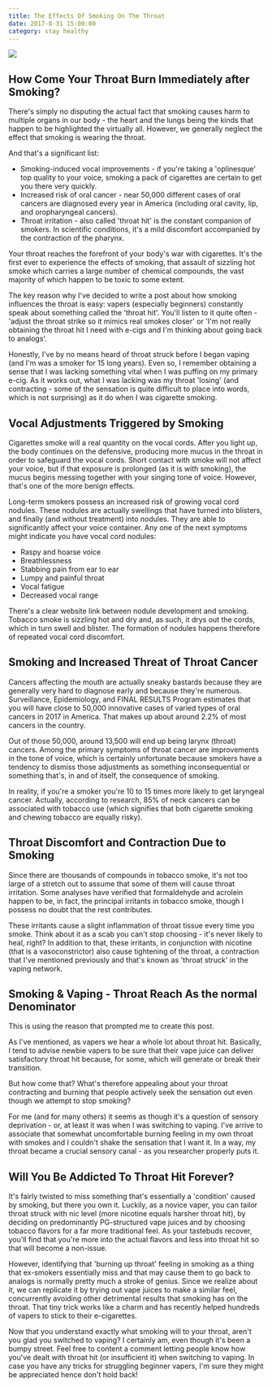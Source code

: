 ```yaml
---
title: The Effects Of Smoking On The Throat
date: 2017-8-31 15:00:00
category: stay healthy
---
```


![](/images/7.jpg)

## How Come Your Throat Burn Immediately after Smoking?

There's simply no disputing the actual fact that smoking causes harm to multiple organs in our body - the heart and the lungs being the kinds that happen to be highlighted the virtually all. However, we generally neglect the effect that smoking is wearing the throat.

<!-- more -->

And that's a significant list:

 - Smoking-induced vocal improvements - if you're taking a 'oplinesque' top quality to your voice, smoking a pack of cigarettes are certain to get you there very quickly.
 - Increased risk of oral cancer - near 50,000 different cases of oral cancers are diagnosed every year in America (including oral cavity, lip, and oropharyngeal cancers).
 - Throat irritation - also called 'throat hit' is the constant companion of smokers. In scientific conditions, it's a mild discomfort accompanied by the contraction of the pharynx.

Your throat reaches the forefront of your body's war with cigarettes. It's the first ever to experience the effects of smoking, that assault of sizzling hot smoke which carries a large number of chemical compounds, the vast majority of which happen to be toxic to some extent.

The key reason why I've decided to write a post about how smoking influences the throat is easy: vapers (especially beginners) constantly speak about something called the 'throat hit'. You'll listen to it quite often - 'adjust the throat strike so it mimics real smokes closer' or 'I'm not really obtaining the throat hit I need with e-cigs and I'm thinking about going back to analogs'.

Honestly, I've by no means heard of throat struck before I began vaping (and I'm was a smoker for 15 long years). Even so, I remember obtaining a sense that I was lacking something vital when I was puffing on my primary e-cig. As it works out, what I was lacking was my throat 'losing' (and contracting - some of the sensation is quite difficult to place into words, which is not surprising) as it do when I was cigarette smoking.

## Vocal Adjustments Triggered by Smoking

Cigarettes smoke will a real quantity on the vocal cords. After you light up, the body continues on the defensive, producing more mucus in the throat in order to safeguard the vocal cords. Short contact with smoke will not affect your voice, but if that exposure is prolonged (as it is with smoking), the mucus begins messing together with your singing tone of voice. However, that's one of the more benign effects.

Long-term smokers possess an increased risk of growing vocal cord nodules. These nodules are actually swellings that have turned into blisters, and finally (and without treatment) into nodules. They are able to significantly affect your voice container. Any one of the next symptoms might indicate you have vocal cord nodules:

 - Raspy and hoarse voice
 - Breathlessness
 - Stabbing pain from ear to ear
 - Lumpy and painful throat
 - Vocal fatigue
 - Decreased vocal range

There's a clear website link between nodule development and smoking. Tobacco smoke is sizzling hot and dry and, as such, it drys out the cords, which in turn swell and blister. The formation of nodules happens therefore of repeated vocal cord discomfort.

## Smoking and Increased Threat of Throat Cancer

Cancers affecting the mouth are actually sneaky bastards because they are generally very hard to diagnose early and because they're numerous. Surveillance, Epidemiology, and FINAL RESULTS Program estimates that you will have close to 50,000 innovative cases of varied types of oral cancers in 2017 in America. That makes up about around 2.2% of most cancers in the country.

Out of those 50,000, around 13,500 will end up being larynx (throat) cancers. Among the primary symptoms of throat cancer are improvements in the tone of voice, which is certainly unfortunate because smokers have a tendency to dismiss those adjustments as something inconsequential or something that's, in and of itself, the consequence of smoking.

In reality, if you're a smoker you're 10 to 15 times more likely to get laryngeal cancer. Actually, according to research, 85% of neck cancers can be associated with tobacco use (which signifies that both cigarette smoking and chewing tobacco are equally risky).

## Throat Discomfort and Contraction Due to Smoking

Since there are thousands of compounds in tobacco smoke, it's not too large of a stretch out to assume that some of them will cause throat irritation. Some analyses have verified that formaldehyde and acrolein happen to be, in fact, the principal irritants in tobacco smoke, though I possess no doubt that the rest contributes.

These irritants cause a slight inflammation of throat tissue every time you smoke. Think about it as a scab you can't stop choosing - it's never likely to heal, right? In addition to that, these irritants, in conjunction with nicotine (that is a vasoconstrictor) also cause tightening of the throat, a contraction that I've mentioned previously and that's known as 'throat struck' in the vaping network.

## Smoking & Vaping - Throat Reach As the normal Denominator

This is using the reason that prompted me to create this post.

As I've mentioned, as vapers we hear a whole lot about throat hit. Basically, I tend to advise newbie vapers to be sure that their vape juice can deliver satisfactory throat hit because, for some, which will generate or break their transition.

But how come that? What's therefore appealing about your throat contracting and burning that people actively seek the sensation out even though we attempt to stop smoking?

For me (and for many others) it seems as though it's a question of sensory deprivation - or, at least it was when I was switching to vaping. I've arrive to associate that somewhat uncomfortable burning feeling in my own throat with smokes and I couldn't shake the sensation that I want it. In a way, my throat became a crucial sensory canal - as you researcher properly puts it.

## Will You Be Addicted To Throat Hit Forever?

It's fairly twisted to miss something that's essentially a 'condition' caused by smoking, but there you own it. Luckily, as a novice vaper, you can tailor throat struck with nic level (more nicotine equals harsher throat hit), by deciding on predominantly PG-structured vape juices and by choosing tobacco flavors for a far more traditional feel. As your tastebuds recover, you'll find that you're more into the actual flavors and less into throat hit so that will become a non-issue.

However, identifying that 'burning up throat' feeling in smoking as a thing that ex-smokers essentially miss and that may cause them to go back to analogs is normally pretty much a stroke of genius. Since we realize about it, we can replicate it by trying out vape juices to make a similar feel, concurrently avoiding other detrimental results that smoking has on the throat. That tiny trick works like a charm and has recently helped hundreds of vapers to stick to their e-cigarettes.

Now that you understand exactly what smoking will to your throat, aren't you glad you switched to vaping? I certainly am, even though it's been a bumpy street. Feel free to content a comment letting people know how you've dealt with throat hit (or insufficient it) when switching to vaping. In case you have any tricks for struggling beginner vapers, I'm sure they might be appreciated hence don't hold back!
